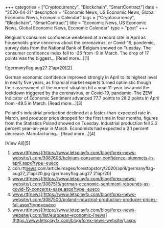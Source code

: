 +++
categories = ["Cryptocurrency", "Blockchain", "SmartContract"]
date = "2020-04-21"
description = "Economic News, US Economic News, Global Economic News, Economic Calendar"
tags = ["Cryptocurrency", "Blockchain", "SmartContract"]
title = "Economic News, US Economic News, Global Economic News, Economic Calendar"
type = "post"
+++

Belgium's consumer confidence weakened at a record rate in April as
households grew concerns about the coronavirus, or Covid-19, pandemic,
survey data from the National Bank of Belgium showed on Tuesday. The
consumer confidence index fell to -26 from -9 in March. The drop of 17
points was the biggest... [Read more...][1]

![germanyflag aug27 21apr20][2]

German economic confidence improved strongly in April to its highest
level in nearly five years, as financial market experts turned
optimistic though their assessment of the current situation hit a near
11-year low amid the lockdown triggered by the coronavirus, or Covid-19,
pandemic. The ZEW Indicator of Economic Sentiment advanced 77.7 points
to 28.2 points in April from -49.5 in March. [Read more...][3]

Poland's industrial production declined at a faster-than-expected rate
in March, and producer price dropped for the first time in four months,
figures from the Statistics Poland showed on Tuesday. Industrial
production fell 2.3 percent year-on-year in March. Economists had
expected a 2.1 percent decrease. Manufacturing... [Read more...][4]

[View All][5]

   1. www.rtt[news](https://www.letsplayfx.com/blog/forex-news-website/).com/3087606/belgium-consumer-confidence-plummets-in-april.aspx?type=eueco
   2. cdn.rtt[news](https://www.letsplayfx.com/blog/forex-news-website/).com/articleimages/forextopstory/2020/april/germanyflag-aug27_21apr20.jpg (germanyflag aug27 21apr20)
   3. www.rtt[news](https://www.letsplayfx.com/blog/forex-news-website/).com/3087515/german-economic-sentiment-rebounds-as-covid-19-concerns-ease.aspx?type=eueco
   4. www.rtt[news](https://www.letsplayfx.com/blog/forex-news-website/).com/3087500/poland-industrial-production-producer-prices-fall.aspx?type=eueco
   5. www.rtt[news](https://www.letsplayfx.com/blog/forex-news-website/).com/list/european-economic-[news](https://www.letsplayfx.com/blog/forex-news-website/).aspx